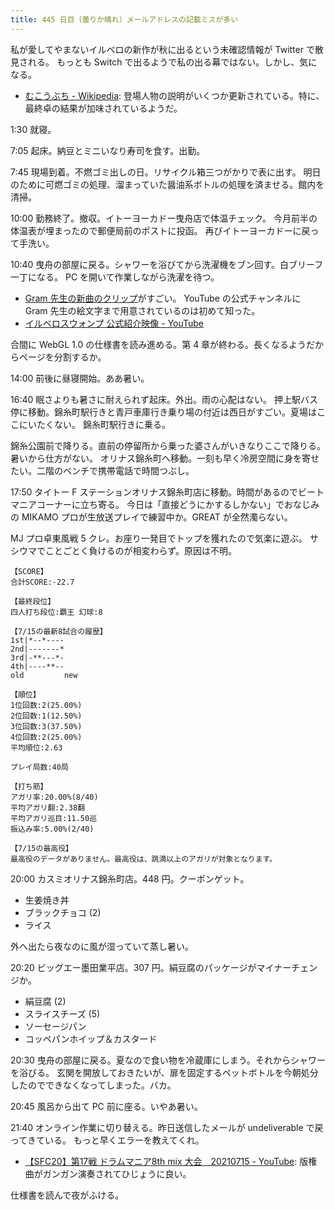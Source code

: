 ```yaml
---
title: 445 日目（曇りか晴れ）メールアドレスの記載ミスが多い
---
```


私が愛してやまないイルベロの新作が秋に出るという未確認情報が Twitter で散見される。
もっとも Switch で出るようで私の出る幕ではない。しかし、気になる。

* [むこうぶち - Wikipedia](https://ja.wikipedia.org/wiki/%E3%82%80%E3%81%93%E3%81%86%E3%81%B6%E3%81%A1):
  登場人物の説明がいくつか更新されている。特に、最終卓の結果が加味されているようだ。

1:30 就寝。

7:05 起床。納豆とミニいなり寿司を食す。出勤。

7:45 現場到着。不燃ゴミ出しの日。リサイクル箱三つがかりで表に出す。
明日のために可燃ゴミの処理、溜まっていた醤油系ボトルの処理を済ませる。館内を清掃。

10:00 勤務終了。撤収。イトーヨーカドー曳舟店で体温チェック。
今月前半の体温表が埋まったので郵便局前のポストに投函。
再びイトーヨーカドーに戻って手洗い。

10:40 曳舟の部屋に戻る。シャワーを浴びてから洗濯機をブン回す。白ブリーフ一丁になる。
PC を開いて作業しながら洗濯を待つ。

* [Gram 先生の新曲のクリップ](https://www.youtube.com/watch?v=1iqN-eleN-s)がすごい。
  YouTube の公式チャンネルに Gram 先生の絵文字まで用意されているのは初めて知った。
* [イルベロスウォンプ 公式紹介映像 - YouTube](https://www.youtube.com/watch?v=7cfLf87qNzU)

合間に WebGL 1.0 の仕様書を読み進める。第 4 章が終わる。長くなるようだからページを分割するか。

14:00 前後に昼寝開始。ああ暑い。

16:40 眠さよりも暑さに耐えられず起床。外出。雨の心配はない。
押上駅バス停に移動。錦糸町駅行きと青戸車庫行き乗り場の付近は西日がすごい。夏場はここにいたくない。
錦糸町駅行きに乗る。

錦糸公園前で降りる。直前の停留所から乗った婆さんがいきなりここで降りる。暑いから仕方がない。
オリナス錦糸町へ移動。一刻も早く冷房空間に身を寄せたい。二階のベンチで携帯電話で時間つぶし。

17:50 タイトー F ステーションオリナス錦糸町店に移動。時間があるのでビートマニアコーナーに立ち寄る。
今日は「直接どうにかするしかない」でおなじみの MIKAMO プロが生放送プレイで練習中か。GREAT が全然濁らない。

MJ プロ卓東風戦 5 クレ。お座り一発目でトップを獲れたので気楽に遊ぶ。
サシウマでことごとく負けるのが相変わらず。原因は不明。

```text
【SCORE】
合計SCORE:-22.7

【最終段位】
四人打ち段位:覇王 幻球:8

【7/15の最新8試合の履歴】
1st|*--*----
2nd|-------*
3rd|-**---*-
4th|----**--
old         new

【順位】
1位回数:2(25.00%)
2位回数:1(12.50%)
3位回数:3(37.50%)
4位回数:2(25.00%)
平均順位:2.63

プレイ局数:40局

【打ち筋】
アガリ率:20.00%(8/40)
平均アガリ翻:2.38翻
平均アガリ巡目:11.50巡
振込み率:5.00%(2/40)

【7/15の最高役】
最高役のデータがありません。最高役は、跳満以上のアガリが対象となります。
```

20:00 カスミオリナス錦糸町店。448 円。クーポンゲット。

* 生姜焼き丼
* ブラックチョコ (2)
* ライス

外へ出たら夜なのに風が湿っていて蒸し暑い。

20:20 ビッグエー墨田業平店。307 円。絹豆腐のパッケージがマイナーチェンジか。

* 絹豆腐 (2)
* スライスチーズ (5)
* ソーセージパン
* コッペパンホイップ＆カスタード

20:30 曳舟の部屋に戻る。夏なので食い物を冷蔵庫にしまう。それからシャワーを浴びる。
玄関を開放しておきたいが、扉を固定するペットボトルを今朝処分したのでできなくなってしまった。バカ。

20:45 風呂から出て PC 前に座る。いやあ暑い。

21:40 オンライン作業に切り替える。昨日送信したメールが undeliverable で戻ってきている。
もっと早くエラーを教えてくれ。

* [【SFC20】第17戦 ドラムマニア8th mix 大会　20210715 - YouTube](https://www.youtube.com/watch?v=H21Iw2CR7Ao):
  版権曲がガンガン演奏されてひじょうに良い。

仕様書を読んで夜がふける。
